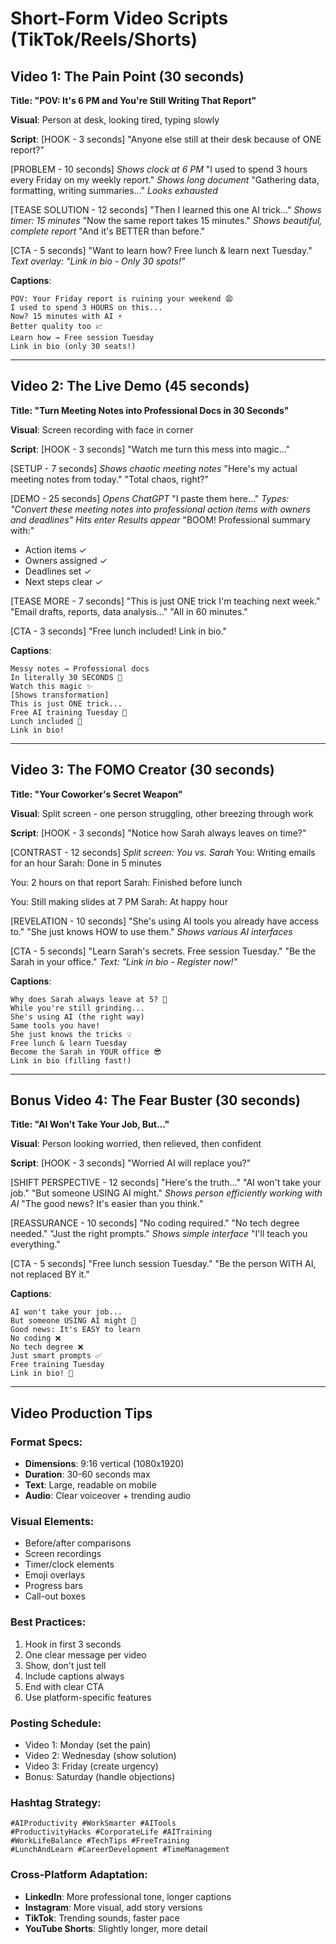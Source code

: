 # Short-Form Video Scripts (TikTok/Reels/Shorts)

## Video 1: The Pain Point (30 seconds)
**Title: "POV: It's 6 PM and You're Still Writing That Report"**

**Visual**: Person at desk, looking tired, typing slowly

**Script**:
[HOOK - 3 seconds]
"Anyone else still at their desk because of ONE report?"

[PROBLEM - 10 seconds]
*Shows clock at 6 PM*
"I used to spend 3 hours every Friday on my weekly report."
*Shows long document*
"Gathering data, formatting, writing summaries..."
*Looks exhausted*

[TEASE SOLUTION - 12 seconds]
"Then I learned this one AI trick..."
*Shows timer: 15 minutes*
"Now the same report takes 15 minutes."
*Shows beautiful, complete report*
"And it's BETTER than before."

[CTA - 5 seconds]
"Want to learn how? Free lunch & learn next Tuesday."
*Text overlay: "Link in bio - Only 30 spots!"*

**Captions**:
```
POV: Your Friday report is ruining your weekend 😩
I used to spend 3 HOURS on this...
Now? 15 minutes with AI ⚡
Better quality too 📈
Learn how → Free session Tuesday 
Link in bio (only 30 seats!)
```

---

## Video 2: The Live Demo (45 seconds)
**Title: "Turn Meeting Notes into Professional Docs in 30 Seconds"**

**Visual**: Screen recording with face in corner

**Script**:
[HOOK - 3 seconds]
"Watch me turn this mess into magic..."

[SETUP - 7 seconds]
*Shows chaotic meeting notes*
"Here's my actual meeting notes from today."
"Total chaos, right?"

[DEMO - 25 seconds]
*Opens ChatGPT*
"I paste them here..."
*Types: "Convert these meeting notes into professional action items with owners and deadlines"*
*Hits enter*
*Results appear*
"BOOM! Professional summary with:"
- Action items ✓
- Owners assigned ✓
- Deadlines set ✓
- Next steps clear ✓

[TEASE MORE - 7 seconds]
"This is just ONE trick I'm teaching next week."
"Email drafts, reports, data analysis..."
"All in 60 minutes."

[CTA - 3 seconds]
"Free lunch included! Link in bio."

**Captions**:
```
Messy notes → Professional docs
In literally 30 SECONDS 🤯
Watch this magic ✨
[Shows transformation]
This is just ONE trick...
Free AI training Tuesday 🚀
Lunch included 🍕
Link in bio!
```

---

## Video 3: The FOMO Creator (30 seconds)
**Title: "Your Coworker's Secret Weapon"**

**Visual**: Split screen - one person struggling, other breezing through work

**Script**:
[HOOK - 3 seconds]
"Notice how Sarah always leaves on time?"

[CONTRAST - 12 seconds]
*Split screen: You vs. Sarah*
You: Writing emails for an hour
Sarah: Done in 5 minutes

You: 2 hours on that report
Sarah: Finished before lunch

You: Still making slides at 7 PM
Sarah: At happy hour

[REVELATION - 10 seconds]
"She's using AI tools you already have access to."
"She just knows HOW to use them."
*Shows various AI interfaces*

[CTA - 5 seconds]
"Learn Sarah's secrets. Free session Tuesday."
"Be the Sarah in your office."
*Text: "Link in bio - Register now!"*

**Captions**:
```
Why does Sarah always leave at 5? 🤔
While you're still grinding...
She's using AI (the right way)
Same tools you have!
She just knows the tricks 💡
Free lunch & learn Tuesday
Become the Sarah in YOUR office 😎
Link in bio (filling fast!)
```

---

## Bonus Video 4: The Fear Buster (30 seconds)
**Title: "AI Won't Take Your Job, But..."**

**Visual**: Person looking worried, then relieved, then confident

**Script**:
[HOOK - 3 seconds]
"Worried AI will replace you?"

[SHIFT PERSPECTIVE - 12 seconds]
"Here's the truth..."
"AI won't take your job."
"But someone USING AI might."
*Shows person efficiently working with AI*
"The good news? It's easier than you think."

[REASSURANCE - 10 seconds]
"No coding required."
"No tech degree needed."
"Just the right prompts."
*Shows simple interface*
"I'll teach you everything."

[CTA - 5 seconds]
"Free lunch session Tuesday."
"Be the person WITH AI, not replaced BY it."

**Captions**:
```
AI won't take your job...
But someone USING AI might 😬
Good news: It's EASY to learn
No coding ❌
No tech degree ❌
Just smart prompts ✅
Free training Tuesday
Link in bio! 🔗
```

---

## Video Production Tips

### Format Specs:
- **Dimensions**: 9:16 vertical (1080x1920)
- **Duration**: 30-60 seconds max
- **Text**: Large, readable on mobile
- **Audio**: Clear voiceover + trending audio

### Visual Elements:
- Before/after comparisons
- Screen recordings
- Timer/clock elements
- Emoji overlays
- Progress bars
- Call-out boxes

### Best Practices:
1. Hook in first 3 seconds
2. One clear message per video
3. Show, don't just tell
4. Include captions always
5. End with clear CTA
6. Use platform-specific features

### Posting Schedule:
- Video 1: Monday (set the pain)
- Video 2: Wednesday (show solution)
- Video 3: Friday (create urgency)
- Bonus: Saturday (handle objections)

### Hashtag Strategy:
```
#AIProductivity #WorkSmarter #AITools 
#ProductivityHacks #CorporateLife #AITraining
#WorkLifeBalance #TechTips #FreeTraining
#LunchAndLearn #CareerDevelopment #TimeManagement
```

### Cross-Platform Adaptation:
- **LinkedIn**: More professional tone, longer captions
- **Instagram**: More visual, add story versions
- **TikTok**: Trending sounds, faster pace
- **YouTube Shorts**: Slightly longer, more detail